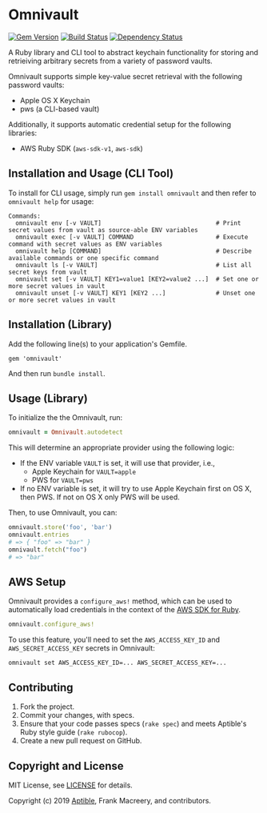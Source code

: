 # Omnivault

[![Gem Version](https://badge.fury.io/rb/omnivault.png)](https://rubygems.org/gems/omnivault)
[![Build Status](https://travis-ci.org/aptible/omnivault.png?branch=master)](https://travis-ci.org/aptible/omnivault)
[![Dependency Status](https://gemnasium.com/aptible/omnivault.png)](https://gemnasium.com/aptible/omnivault)

A Ruby library and CLI tool to abstract keychain functionality for storing and retrieiving arbitrary secrets from a variety of password vaults.

Omnivault supports simple key-value secret retrieval with the following password vaults:

* Apple OS X Keychain
* pws (a CLI-based vault)

Additionally, it supports automatic credential setup for the following libraries:

* AWS Ruby SDK (`aws-sdk-v1`, `aws-sdk`)

## Installation and Usage (CLI Tool)

To install for CLI usage, simply run `gem install omnivault` and then refer to `omnivault help` for usage:

```
Commands:
  omnivault env [-v VAULT]                                # Print secret values from vault as source-able ENV variables
  omnivault exec [-v VAULT] COMMAND                       # Execute command with secret values as ENV variables
  omnivault help [COMMAND]                                # Describe available commands or one specific command
  omnivault ls [-v VAULT]                                 # List all secret keys from vault
  omnivault set [-v VAULT] KEY1=value1 [KEY2=value2 ...]  # Set one or more secret values in vault
  omnivault unset [-v VAULT] KEY1 [KEY2 ...]              # Unset one or more secret values in vault
```

## Installation (Library)

Add the following line(s) to your application's Gemfile.

    gem 'omnivault'

And then run `bundle install`.

## Usage (Library)

To initialize the the Omnivault, run:

```ruby
omnivault = Omnivault.autodetect
```

This will determine an appropriate provider using the following logic:

* If the ENV variable `VAULT` is set, it will use that provider, i.e.,
  - Apple Keychain for `VAULT=apple`
  - PWS for `VAULT=pws`
* If no ENV variable is set, it will try to use Apple Keychain first on OS X, then PWS. If not on OS X only PWS will be
used.

Then, to use Omnivault, you can:

```ruby
omnivault.store('foo', 'bar')
omnivault.entries
# => { "foo" => "bar" }
omnivault.fetch("foo")
# => "bar"
```

## AWS Setup

Omnivault provides a `configure_aws!` method, which can be used to automatically load credentials in the context of the [AWS SDK for Ruby](https://aws.amazon.com/sdk-for-ruby/).

```ruby
omnivault.configure_aws!
```

To use this feature, you'll need to set the `AWS_ACCESS_KEY_ID` and `AWS_SECRET_ACCESS_KEY` secrets in Omnivault:

```
omnivault set AWS_ACCESS_KEY_ID=... AWS_SECRET_ACCESS_KEY=...
```


## Contributing

1. Fork the project.
1. Commit your changes, with specs.
1. Ensure that your code passes specs (`rake spec`) and meets Aptible's Ruby style guide (`rake rubocop`).
1. Create a new pull request on GitHub.

## Copyright and License

MIT License, see [LICENSE](LICENSE.md) for details.

Copyright (c) 2019 [Aptible](https://www.aptible.com), Frank Macreery, and contributors.
